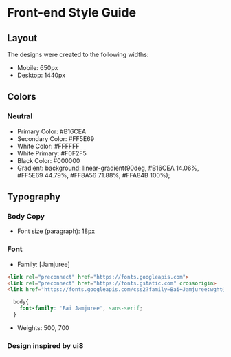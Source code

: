 # Front-end Style Guide

## Layout

The designs were created to the following widths:

- Mobile: 650px
- Desktop: 1440px

## Colors

### Neutral

- Primary Color: #B16CEA
- Secondary Color: #FF5E69
- White Color: #FFFFFF
- White Primary: #F0F2F5
- Black Color: #000000
- Gradient: background: linear-gradient(90deg, #B16CEA 14.06%, #FF5E69 44.79%, #FF8A56 71.88%, #FFA84B 100%);

## Typography

### Body Copy

- Font size (paragraph): 18px

### Font

- Family: [Jamjuree]
  
``` HTML
<link rel="preconnect" href="https://fonts.googleapis.com">
<link rel="preconnect" href="https://fonts.gstatic.com" crossorigin>
<link href="https://fonts.googleapis.com/css2?family=Bai+Jamjuree:wght@200;500&display=swap" rel="stylesheet">
```

``` CSS
  body{
    font-family: 'Bai Jamjuree', sans-serif;
  }

```

- Weights: 500, 700
  
### Design inspired by ui8
